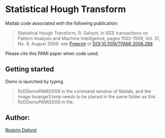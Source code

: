 # Statistical Hough Transform

Matlab code associated with the following publication: 

> Statistical Hough Transform, R. Dahyot, in IEEE transactions on Pattern Analysis and Machine Intelligence, pages 1502-1509, Vol. 31, No. 8, August 2009. see [Preprint](http://www.tara.tcd.ie/handle/2262/31106)  or [DOI:10.1109/TPAMI.2008.288](http://dx.doi.org/10.1109/TPAMI.2008.288)

Please cite this PAMI paper when code used.

## Getting started 
Demo is launched by typing 
> RzDDemoPAMI2009 
in the command window of Matlab,
and the image losange3.bmp needs to be placed in the same folder as this RzDDemoPAMI2009.m file.



## Author: 

[Rozenn Dahyot](https://www.scss.tcd.ie/Rozenn.Dahyot/)

